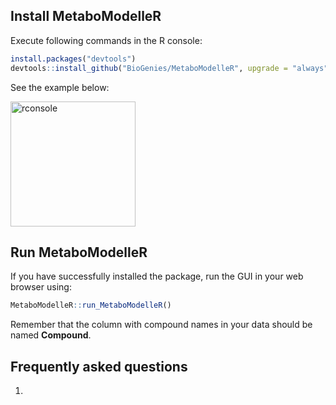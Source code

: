 ## Install MetaboModelleR

Execute following commands in the R console:

``` r
install.packages("devtools")
devtools::install_github("BioGenies/MetaboModelleR", upgrade = "always", dependencies = TRUE)
```

See the example below: 

<img src="https://raw.githubusercontent.com/michbur/easyR/main/inst/additional-figures/r-console.png" alt="rconsole" style="height: 200px;"/>


## Run MetaboModelleR

If you have successfully installed the package, run the GUI in your web browser using:

``` r
MetaboModelleR::run_MetaboModelleR()
```

Remember that the column with compound names in your data should be named **Compound**.

## Frequently asked questions

1. 